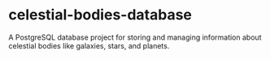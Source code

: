 # celestial-bodies-database
A PostgreSQL database project for storing and managing information about celestial bodies like galaxies, stars, and planets. 
